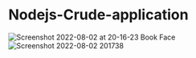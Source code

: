 # Nodejs-Crude-application
![Screenshot 2022-08-02 at 20-16-23 Book Face](https://user-images.githubusercontent.com/107310556/182403838-18c96626-6826-44eb-aea6-40ba711ffe59.png)
![Screenshot 2022-08-02 201738](https://user-images.githubusercontent.com/107310556/182403846-9f3a23ba-9321-4ff4-8aa2-4bf9ebd40406.png)
